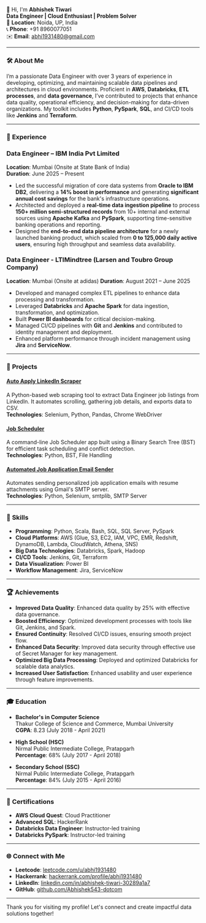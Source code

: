 👋 Hi, I'm **Abhishek Tiwari**  
**Data Engineer | Cloud Enthusiast | Problem Solver**  
📍 **Location**: Noida, UP, India  
📞 **Phone**: +91 8960077051  
✉️ **Email**: abhi1931480@gmail.com  

---

### 🛠 **About Me**

I’m a passionate Data Engineer with over 3 years of experience in developing, optimizing, and maintaining scalable data pipelines and architectures in cloud environments. Proficient in **AWS**, **Databricks**, **ETL processes**, and **data governance**, I’ve contributed to projects that enhance data quality, operational efficiency, and decision-making for data-driven organizations. My toolkit includes **Python**, **PySpark**, **SQL**, and CI/CD tools like **Jenkins** and **Terraform**.

---

### 💼 **Experience**

### **Data Engineer** – IBM India Pvt Limited  
**Location**: Mumbai (Onsite at State Bank of India)  
**Duration**: June 2025 – Present  

- Led the successful migration of core data systems from **Oracle to IBM DB2**, delivering a **14% boost in performance** and generating **significant annual cost savings** for the bank's infrastructure operations.  
- Architected and deployed a **real-time data ingestion pipeline** to process **150+ million semi-structured records** from 10+ internal and external sources using **Apache Kafka** and **PySpark**, supporting time-sensitive banking operations and reporting.  
- Designed the **end-to-end data pipeline architecture** for a newly launched banking product, which scaled from **0 to 125,000 daily active users**, ensuring high throughput and seamless data availability.


### **Data Engineer** - LTIMindtree (Larsen and Toubro Group Company)  
**Location**: Mumbai  (Onsite at adidas)
**Duration**: August 2021 – June 2025 

- Developed and managed complex ETL pipelines to enhance data processing and transformation.
- Leveraged **Databricks** and **Apache Spark** for data ingestion, transformation, and optimization.
- Built **Power BI dashboards** for critical decision-making.
- Managed CI/CD pipelines with **Git** and **Jenkins** and contributed to identity management and deployment.
- Enhanced platform performance through incident management using **Jira** and **ServiceNow**.

---

### 🚀 **Projects**

#### [Auto Apply LinkedIn Scraper](https://github.com/Abhishek543-dotcom/auto_apply.git)  
A Python-based web scraping tool to extract Data Engineer job listings from LinkedIn. It automates scrolling, gathering job details, and exports data to CSV.  
**Technologies**: Selenium, Python, Pandas, Chrome WebDriver  

#### [Job Scheduler](https://github.com/Abhishek543-dotcom/Job-Scheduler.git)  
A command-line Job Scheduler app built using a Binary Search Tree (BST) for efficient task scheduling and conflict detection.  
**Technologies**: Python, BST, File Handling  

#### [Automated Job Application Email Sender](https://github.com/Abhishek543-dotcom/sending_mails.git)  
Automates sending personalized job application emails with resume attachments using Gmail's SMTP server.  
**Technologies**: Python, Selenium, smtplib, SMTP Server  

---

### 🔧 **Skills**

- **Programming**: Python, Scala, Bash, SQL, SQL Server, PySpark
- **Cloud Platforms**: AWS (Glue, S3, EC2, IAM, VPC, EMR, Redshift, DynamoDB, Lambda, CloudWatch, Athena, SNS)
- **Big Data Technologies**: Databricks, Spark, Hadoop
- **CI/CD Tools**: Jenkins, Git, Terraform
- **Data Visualization**: Power BI
- **Workflow Management**: Jira, ServiceNow

---

### 🏆 **Achievements**

- **Improved Data Quality**: Enhanced data quality by 25% with effective data governance.
- **Boosted Efficiency**: Optimized development processes with tools like Git, Jenkins, and Spark.
- **Ensured Continuity**: Resolved CI/CD issues, ensuring smooth project flow.
- **Enhanced Data Security**: Improved data security through effective use of Secret Manager for key management.
- **Optimized Big Data Processing**: Deployed and optimized Databricks for scalable data analytics.
- **Increased User Satisfaction**: Enhanced usability and user experience through feature improvements.

---

### 🎓 **Education**

- **Bachelor's in Computer Science**  
  Thakur College of Science and Commerce, Mumbai University  
  **CGPA**: 8.23 (July 2018 - April 2021)

- **High School (HSC)**  
  Nirmal Public Intermediate College, Pratapgarh  
  **Percentage**: 68% (July 2017 - April 2018)

- **Secondary School (SSC)**  
  Nirmal Public Intermediate College, Pratapgarh  
  **Percentage**: 84% (July 2015 - April 2016)

---

### 📜 **Certifications**

- **AWS Cloud Quest**: Cloud Practitioner
- **Advanced SQL**: HackerRank
- **Databricks Data Engineer**: Instructor-led training
- **Databricks PySpark**: Instructor-led training

---

### 🌐 **Connect with Me**

- **Leetcode**: [leetcode.com/u/abhi1931480](https://leetcode.com/u/abhi1931480/)
- **Hackerrank**: [hackerrank.com/profile/abhi1931480](https://www.hackerrank.com/profile/abhi1931480)
- **LinkedIn**: [linkedin.com/in/abhishek-tiwari-30289a1a7](https://www.linkedin.com/in/abhishek-tiwari-30289a1a7/)
- **GitHub**: [github.com/Abhishek543-dotcom](https://github.com/Abhishek543-dotcom)

---

Thank you for visiting my profile! Let's connect and create impactful data solutions together!
